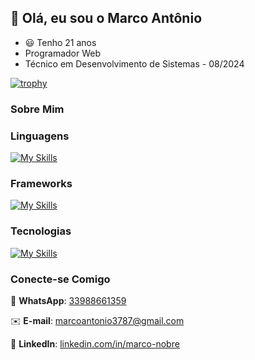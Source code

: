 ## 👋 Olá, eu sou o Marco Antônio

- 😃 Tenho 21 anos
- Programador Web
- Técnico em Desenvolvimento de Sistemas - 08/2024

[![trophy](https://github-profile-trophy.vercel.app/?username=MarcoAntonioNobre&theme=dracula)](https://github.com/ryo-ma/github-profile-trophy)

### Sobre Mim


### Linguagens
[![My Skills](https://skillicons.dev/icons?i=php,javascript,css,html&theme=dark)](https://skillicons.dev)


### Frameworks
[![My Skills](https://skillicons.dev/icons?i=bootstrap&theme=dark)](https://skillicons.dev)

### Tecnologias
[![My Skills](https://skillicons.dev/icons?i=windows,phpstorm,vscode,github,git&theme=light)](https://skillicons.dev)

### Conecte-se Comigo
📱 **WhatsApp**: [33988661359](https://wa.me/5533988661359)

✉️ **E-mail**: [marcoantonio3787@gmail.com](mailto:marcoantonio3787@gmail.com)

💼 **LinkedIn**: [linkedin.com/in/marco-nobre](https://www.linkedin.com/in/marco-nobre-730a02194?utm_source=share&utm_campaign=share_via&utm_content=profile&utm_medium=android_app)
